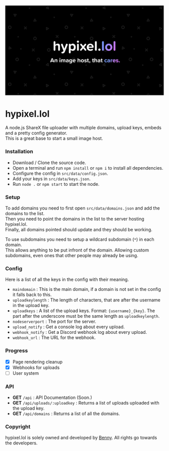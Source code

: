 ![Banner](hypixel.png)
# hypixel.lol
A node.js ShareX file uploader with multiple domains, upload keys, embeds and a pretty config generator.  
This is a great base to start a small image host.

### Installation
- Download / Clone the source code.
- Open a terminal and run `npm install` or `npm i` to install all dependencies.
- Configure the config in `src/data/config.json`.
- Add your keys in `src/data/keys.json`.
- Run `node .` or `npm start` to start the node.

### Setup
To add domains you need to first open `src/data/domains.json` and add the domains to the list.  
Then you need to point the domains in the list to the server hosting hypixel.lol.  
Finally, all domains pointed should update and they should be working.  

To use subdomains you need to setup a wildcard subdomain (`*`) in each domain.  
This allows anything to be put infront of the domain. Allowing custom subdomains, even ones that other people may already be using.

### Config
Here is a list of all the keys in the config with their meaning.  

- `maindomain` : This is the main domain, if a domain is not set in the config it falls back to this.  
- `uploadkeylength` : The length of characters, that are after the username in the upload key.  
- `uploadkeys` : A list of the upload keys. Format: `{username}_{key}`. The part after the underscore must be the same length as `uploadkeylength`.  
- `nodeserverport` : The port for the server.
- `upload_notify` : Get a console log about every upload.
- `webhook_notify` : Get a Discord webhook log about every upload.
- `webhook_url` : The URL for the webhook.

### Progress
- [x] Page rendering cleanup
- [x] Webhooks for uploads
- [ ] User system

### API
- **GET** `/api` : API Documentation (Soon.)
- **GET** `/api/uploads/:uploadkey` : Returns a list of uploads uploaded with the upload key.
- **GET** `/api/domains` : Returns a list of all the domains.

### Copyright
hypixel.lol is solely owned and developed by [Benny](https://github.com/bentettmar). All rights go towards the developers.